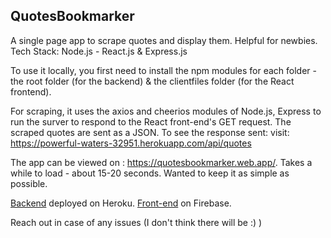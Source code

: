 ## QuotesBookmarker
A single page app to scrape quotes and display them. Helpful for newbies.
Tech Stack: Node.js - React.js &amp; Express.js

To use it locally, you first need to install the npm modules for each folder - the root folder (for the backend) & the clientfiles folder (for the React frontend).

For scraping, it uses the axios and cheerios modules of Node.js, Express to run the surver to respond to the React front-end's GET request.
The scraped quotes are sent as a JSON. To see the response sent: visit: https://powerful-waters-32951.herokuapp.com/api/quotes

The app can be viewed on : https://quotesbookmarker.web.app/.
Takes a while to load - about 15-20 seconds. Wanted to keep it as simple as possible.

[Backend](index.js) deployed on Heroku. [Front-end](clientfiles) on Firebase.

Reach out in case of any issues (I don't think there will be :) )
